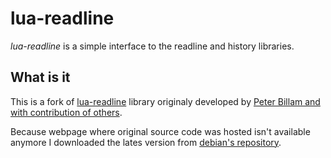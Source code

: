 # lua-readline
*lua-readline* is a simple interface to the readline and history libraries.

## What is it
This is a fork of [lua-readline](https://peterbillam.gitlab.io/pjb_lua/lua/readline.html) library originaly developed by [Peter Billam and with contribution of others](https://peterbillam.gitlab.io/pjb_lua/lua/readline.html#authors).

Because webpage where original source code was hosted isn't available anymore I downloaded the lates version from [debian's repository](https://salsa.debian.org/lua-team/lua-readline).
